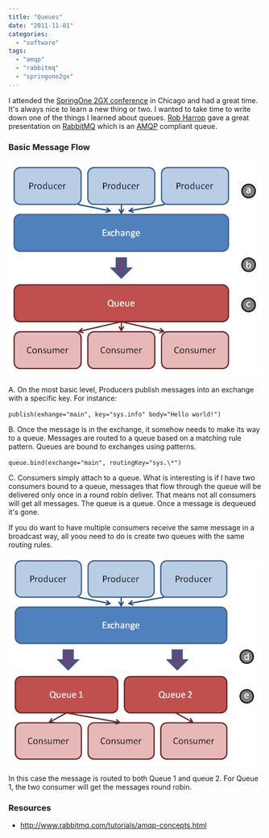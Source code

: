 ```yaml
---
title: "Queues"
date: "2011-11-01"
categories: 
  - "software"
tags: 
  - "amqp"
  - "rabbitmq"
  - "springone2gx"
---
```


I attended the [SpringOne 2GX conference](http://www.springone2gx.com/conference/chicago/2011/10/home) in Chicago and had a great time. It's always nice to learn a new thing or two. I wanted to take time to write down one of the things I learned about queues. [Rob Harrop](http://www.springone2gx.com/conference/speaker/rob_harrop) gave a great presentation on [RabbitMQ](http://www.rabbitmq.com) which is an [AMQP](http://www.amqp.org/) compliant queue.

### Basic Message Flow

[![](images/queue1.png "Queue1")](http://briglamoreaux.files.wordpress.com/2011/11/queue1.png)

A. On the most basic level, Producers publish messages into an exchange with a specific key. For instance:

`publish(exhange="main", key="sys.info" body="Hello world!")`

B. Once the message is in the exchange, it somehow needs to make its way to a queue. Messages are routed to a queue based on a matching rule pattern. Queues are bound to exchanges using patterns.

`queue.bind(exchange="main", routingKey="sys.\*")`

C. Consumers simply attach to a queue. What is interesting is if I have two consumers bound to a queue, messages that flow through the queue will be delivered only once in a round robin deliver. That means not all consumers will get all messages. The queue is a queue. Once a message is dequeued it's gone.

If you do want to have multiple consumers receive the same message in a broadcast way, all yoou need to do is create two queues with the same routing rules.

[![](images/queue2.png "Queue2")](http://briglamoreaux.files.wordpress.com/2011/11/queue2.png)

In this case the message is routed to both Queue 1 and queue 2. For Queue 1, the two consumer will get the messages round robin.

### Resources

- http://www.rabbitmq.com/tutorials/amqp-concepts.html
